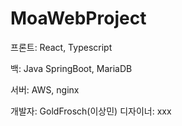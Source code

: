 # MoaWebProject
프론트: React, Typescript

백: Java SpringBoot, MariaDB

서버: AWS, nginx

개발자: GoldFrosch(이상민)
디자이너: xxx
